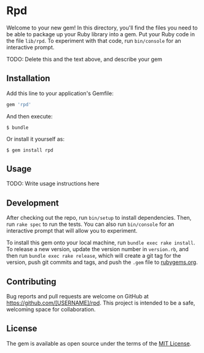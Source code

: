 # Rpd

Welcome to your new gem! In this directory, you'll find the files you need to be able to package up your Ruby library into a gem. Put your Ruby code in the file `lib/rpd`. To experiment with that code, run `bin/console` for an interactive prompt.

TODO: Delete this and the text above, and describe your gem

## Installation

Add this line to your application's Gemfile:

```ruby
gem 'rpd'
```

And then execute:

    $ bundle

Or install it yourself as:

    $ gem install rpd

## Usage

TODO: Write usage instructions here

## Development

After checking out the repo, run `bin/setup` to install dependencies. Then, run `rake spec` to run the tests. You can also run `bin/console` for an interactive prompt that will allow you to experiment.

To install this gem onto your local machine, run `bundle exec rake install`. To release a new version, update the version number in `version.rb`, and then run `bundle exec rake release`, which will create a git tag for the version, push git commits and tags, and push the `.gem` file to [rubygems.org](https://rubygems.org).

## Contributing

Bug reports and pull requests are welcome on GitHub at https://github.com/[USERNAME]/rpd. This project is intended to be a safe, welcoming space for collaboration.


## License

The gem is available as open source under the terms of the [MIT License](http://opensource.org/licenses/MIT).

